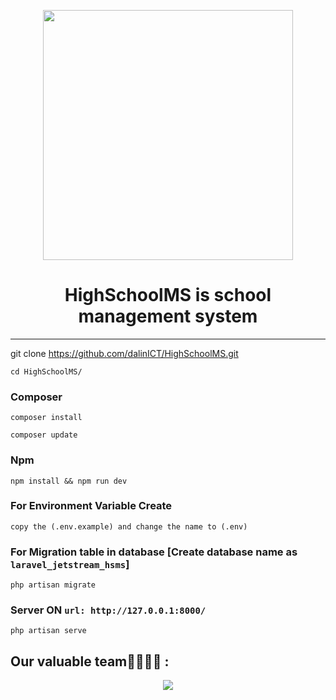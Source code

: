 <p align="center"><a href="https://laravel.com" target="_blank"><img src="https://raw.githubusercontent.com/laravel/art/master/logo-lockup/5%20SVG/2%20CMYK/1%20Full%20Color/laravel-logolockup-cmyk-red.svg" width="400"></a></p>
<h1 align="center">HighSchoolMS is school management system</h1>
<hr>

git clone https://github.com/dalinICT/HighSchoolMS.git

    cd HighSchoolMS/
    
### Composer
    
    composer install
    
    composer update
    
### Npm

    npm install && npm run dev
    
    
### For Environment Variable Create
 
    copy the (.env.example) and change the name to (.env)
 
    
 ### For Migration table in database [Create database name as ```laravel_jetstream_hsms```]
 
    php artisan migrate
    
### Server ON ```url: http://127.0.0.1:8000/```

    php artisan serve

## Our valuable team👩‍💻👨‍💻 :

<p align="center">
  <img src="https://contributors-img.web.app/image?repo=dalinICT/HighSchoolMS" />
</p>

